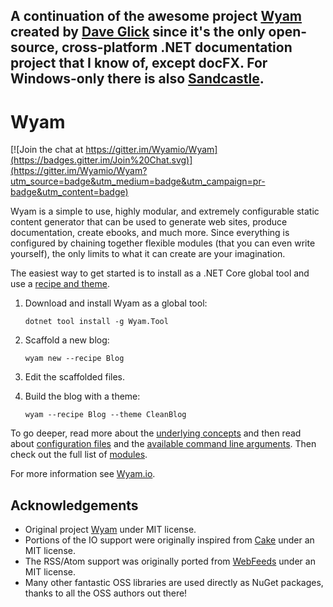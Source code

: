 A continuation of the awesome project [Wyam](https://github.com/Wyamio/Wyam) created by [Dave Glick](https://github.com/daveaglick) since it's the only open-source, cross-platform .NET documentation project that I know of, except docFX. For Windows-only there is also [Sandcastle](https://github.com/EWSoftware/SHFB).
---


# Wyam
[![Join the chat at https://gitter.im/Wyamio/Wyam](https://badges.gitter.im/Join%20Chat.svg)](https://gitter.im/Wyamio/Wyam?utm_source=badge&utm_medium=badge&utm_campaign=pr-badge&utm_content=badge)

Wyam is a simple to use, highly modular, and extremely configurable static content generator that can be used to generate web sites, produce documentation, create ebooks, and much more. Since everything is configured by chaining together flexible modules (that you can even write yourself), the only limits to what it can create are your imagination.

The easiest way to get started is to install as a .NET Core global tool and use a [recipe and theme](https://wyam.io/recipes).

1. Download and install Wyam as a global tool:

    `dotnet tool install -g Wyam.Tool`

2. Scaffold a new blog:

    `wyam new --recipe Blog`

3. Edit the scaffolded files.

4. Build the blog with a theme:

    `wyam --recipe Blog --theme CleanBlog`

To go deeper, read more about the [underlying concepts](https://wyam.io/docs/concepts) and then read about [configuration files](https://wyam.io/docs/usage/configuration) and the [available command line arguments](https://wyam.io/docs/usage/command-line). Then check out the full list of [modules](https://wyam.io/modules).

For more information see [Wyam.io](https://wyam.io).

## Acknowledgements

* Original project [Wyam](https://github.com/Wyamio/Wyam) under MIT license.
* Portions of the IO support were originally inspired from [Cake](http://cakebuild.net) under an MIT license.
* The RSS/Atom support was originally ported from [WebFeeds](https://github.com/mckamey/web-feeds.net) under an MIT license.
* Many other fantastic OSS libraries are used directly as NuGet packages, thanks to all the OSS authors out there!

